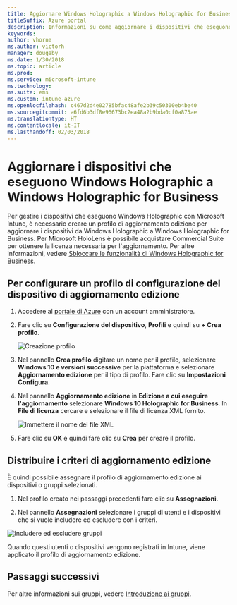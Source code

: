 ```yaml
---
title: Aggiornare Windows Holographic a Windows Holographic for Business
titleSuffix: Azure portal
description: Informazioni su come aggiornare i dispositivi che eseguono Windows Holographic a Windows Holographic for Business
keywords: 
author: vhorne
ms.author: victorh
manager: dougeby
ms.date: 1/30/2018
ms.topic: article
ms.prod: 
ms.service: microsoft-intune
ms.technology: 
ms.suite: ems
ms.custom: intune-azure
ms.openlocfilehash: c467d2d4e02785bfac48afe2b39c50300eb4be40
ms.sourcegitcommit: a6fd6b3df8e96673bc2ea48a2b9bda0cf0a875ae
ms.translationtype: HT
ms.contentlocale: it-IT
ms.lasthandoff: 02/03/2018
---
```

# <a name="upgrade-devices-running-windows-holographic-to-windows-holographic-for-business"></a>Aggiornare i dispositivi che eseguono Windows Holographic a Windows Holographic for Business


Per gestire i dispositivi che eseguono Windows Holographic con Microsoft Intune, è necessario creare un profilo di aggiornamento edizione per aggiornare i dispositivi da Windows Holographic a Windows Holographic for Business. Per Microsoft HoloLens è possibile acquistare Commercial Suite per ottenere la licenza necessaria per l'aggiornamento. Per altre informazioni, vedere [Sbloccare le funzionalità di Windows Holographic for Business](https://docs.microsoft.com/en-us/hololens/hololens-upgrade-enterprise).

## <a name="to-set-up-an-edition-upgrade-device-configuration-profile"></a>Per configurare un profilo di configurazione del dispositivo di aggiornamento edizione

1. Accedere al [portale di Azure](https://portal.azure.com) con un account amministratore.


2.  Fare clic su **Configurazione del dispositivo**, **Profili** e quindi su **+ Crea profilo**.

    ![Creazione profilo](media/Holographic-create-profile.png)

3.  Nel pannello **Crea profilo** digitare un nome per il profilo, selezionare **Windows 10 e versioni successive** per la piattaforma e selezionare **Aggiornamento edizione** per il tipo di profilo. Fare clic su **Impostazioni Configura**.

5. Nel pannello **Aggiornamento edizione** in **Edizione a cui eseguire l'aggiornamento** selezionare **Windows 10 Holographic for Business**. In **File di licenza** cercare e selezionare il file di licenza XML fornito.

    ![Immettere il nome del file XML](media/Holographic-edition-upgrade.png)
 
5.  Fare clic su **OK** e quindi fare clic su **Crea** per creare il profilo.


## <a name="deploy-the-edition-upgrade-policy"></a>Distribuire i criteri di aggiornamento edizione

È quindi possibile assegnare il profilo di aggiornamento edizione ai dispositivi o gruppi selezionati.

1. Nel profilo creato nei passaggi precedenti fare clic su **Assegnazioni**.

2. Nel pannello **Assegnazioni** selezionare i gruppi di utenti e i dispositivi che si vuole includere ed escludere con i criteri.

![Includere ed escludere gruppi](media/Holographic-groups.PNG)

Quando questi utenti o dispositivi vengono registrati in Intune, viene applicato il profilo di aggiornamento edizione. 

## <a name="next-steps"></a>Passaggi successivi

Per altre informazioni sui gruppi, vedere [Introduzione ai gruppi](get-started-groups.md).


